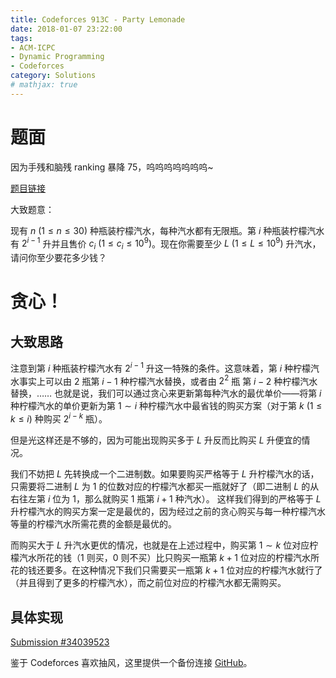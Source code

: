 ```yaml
---
title: Codeforces 913C - Party Lemonade
date: 2018-01-07 23:22:00
tags: 
- ACM-ICPC
- Dynamic Programming
- Codeforces
category: Solutions
# mathjax: true
---
```


# 题面

因为手残和脑残 ranking 暴降 75，呜呜呜呜呜呜呜~

[题目链接](http://codeforces.com/contest/913/problem/C)

大致题意：

现有 $n \ (1 \le n \le 30)$ 种瓶装柠檬汽水，每种汽水都有无限瓶。第 $i$ 种瓶装柠檬汽水有 $2^{i - 1}$ 升并且售价 $c_i \ (1 \le c_i \le 10^9)$。现在你需要至少 $L \ (1 \le L \le 10^9)$ 升汽水，请问你至少要花多少钱？

# 贪心！

## 大致思路

注意到第 $i$ 种瓶装柠檬汽水有 $2^{i - 1}$ 升这一特殊的条件。这意味着，第 $i$ 种柠檬汽水事实上可以由 $2$ 瓶第 $i - 1$ 种柠檬汽水替换，或者由 $2^2$ 瓶 第 $i - 2$ 种柠檬汽水替换，…… 也就是说，我们可以通过贪心来更新第每种汽水的最优单价——将第 $i$ 种柠檬汽水的单价更新为第 $1 \sim i$ 种柠檬汽水中最省钱的购买方案（对于第 $k \ (1 \le k \le i)$ 种购买 $2^{i - k}$ 瓶）。

但是光这样还是不够的，因为可能出现购买多于 $L$ 升反而比购买 $L$ 升便宜的情况。

我们不妨把 $L$ 先转换成一个二进制数。如果要购买严格等于 $L$ 升柠檬汽水的话，只需要将二进制 $L$ 为 $1$ 的位数对应的柠檬汽水都买一瓶就好了（即二进制 $L$ 的从右往左第 $i$ 位为 $1$，那么就购买 $1$ 瓶第 $i + 1$ 种汽水）。 这样我们得到的严格等于 $L$ 升柠檬汽水的购买方案一定是最优的，因为经过之前的贪心购买与每一种柠檬汽水等量的柠檬汽水所需花费的金额是最优的。

而购买大于 $L$ 升汽水更优的情况，也就是在上述过程中，购买第 $1 \sim k$ 位对应柠檬汽水所花的钱（$1$ 则买，$0$ 则不买）比只购买一瓶第 $k + 1$ 位对应的柠檬汽水所花的钱还要多。在这种情况下我们只需要买一瓶第 $k + 1$ 位对应的柠檬汽水就行了（并且得到了更多的柠檬汽水），而之前位对应的柠檬汽水都无需购买。

## 具体实现

[Submission #34039523](http://codeforces.com/contest/913/submission/34039523)

鉴于 Codeforces 喜欢抽风，这里提供一个备份连接 [GitHub](https://github.com/codgician/ACM-ICPC/blob/master/Codeforces/913C/greedy.cpp)。

